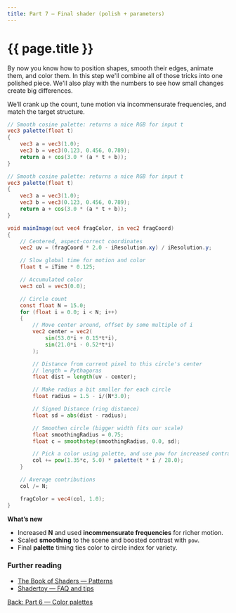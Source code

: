 ```yaml
---
title: Part 7 — Final shader (polish + parameters)
---
```

# {{ page.title }}

By now you know how to position shapes, smooth their edges, animate them, and color them. In this step we'll combine all of those tricks into one polished piece. We'll also play with the numbers to see how small changes create big differences.

We’ll crank up the count, tune motion via incommensurate frequencies, and match the target structure.

```glsl
// Smooth cosine palette: returns a nice RGB for input t
vec3 palette(float t)
{
    vec3 a = vec3(1.0);
    vec3 b = vec3(0.123, 0.456, 0.789);
    return a + cos(3.0 * (a * t + b));
}

// Smooth cosine palette: returns a nice RGB for input t
vec3 palette(float t)
{
    vec3 a = vec3(1.0);
    vec3 b = vec3(0.123, 0.456, 0.789);
    return a + cos(3.0 * (a * t + b));
}

void mainImage(out vec4 fragColor, in vec2 fragCoord)
{
    // Centered, aspect-correct coordinates
    vec2 uv = (fragCoord * 2.0 - iResolution.xy) / iResolution.y;

    // Slow global time for motion and color
    float t = iTime * 0.125;

    // Accumulated color
    vec3 col = vec3(0.0);

    // Circle count
    const float N = 15.0;
    for (float i = 0.0; i < N; i++)
    {
        // Move center around, offset by some multiple of i
        vec2 center = vec2(
            sin(53.0*i + 0.15*t*i),
            sin(21.0*i - 0.52*t*i)
        );

        // Distance from current pixel to this circle's center
        // length = Pythagoras
        float dist = length(uv - center);

        // Make radius a bit smaller for each circle
        float radius = 1.5 - i/(N*3.0);

        // Signed Distance (ring distance)
        float sd = abs(dist - radius);

        // Smoothen circle (bigger width fits our scale)
        float smoothingRadius = 0.75;
        float c = smoothstep(smoothingRadius, 0.0, sd);

        // Pick a color using palette, and use pow for increased contrast
        col += pow(1.35*c, 5.0) * palette(t * i / 28.0);
    }

    // Average contributions
    col /= N;

    fragColor = vec4(col, 1.0);
}
```

**What’s new**

* Increased **N** and used **incommensurate frequencies** for richer motion.
* Scaled **smoothing** to the scene and boosted contrast with `pow`.
* Final **palette** timing ties color to circle index for variety.

### Further reading
- [The Book of Shaders — Patterns](https://thebookofshaders.com/09/)
- [Shadertoy — FAQ and tips](https://www.shadertoy.com/howto)

[Back: Part 6 — Color palettes](part06_color_palettes.md)

<!--[Next: Part 8 — Extensions (optional)](part08_extensions.md)-->
